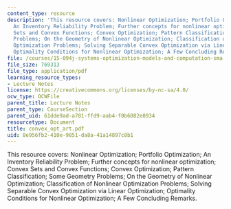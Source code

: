 ```yaml
---
content_type: resource
description: 'This resource covers: Nonlinear Optimization; Portfolio Optimization;
  An Inventory Reliability Problem; Further concepts for nonlinear optimization; Convex
  Sets and Convex Functions; Convex Optimization; Pattern Classification; Some Geometry
  Problems; On the Geometry of Nonlinear Optimization; Classification of Nonlinear
  Optimization Problems; Solving Separable Convex Optimization via Linear Optimization;
  Optimality Conditions for Nonlinear Optimization; A Few Concluding Remarks.'
file: /courses/15-094j-systems-optimization-models-and-computation-sma-5223-spring-2004/8e956fb2410e9851da8a41a14897c8b1_convex_opt_art.pdf
file_size: 769313
file_type: application/pdf
learning_resource_types:
- Lecture Notes
license: https://creativecommons.org/licenses/by-nc-sa/4.0/
ocw_type: OCWFile
parent_title: Lecture Notes
parent_type: CourseSection
parent_uid: 61dde9ad-a781-ffd9-aab4-f0b6082e0934
resourcetype: Document
title: convex_opt_art.pdf
uid: 8e956fb2-410e-9851-da8a-41a14897c8b1
---
```

This resource covers: Nonlinear Optimization; Portfolio Optimization; An Inventory Reliability Problem; Further concepts for nonlinear optimization; Convex Sets and Convex Functions; Convex Optimization; Pattern Classification; Some Geometry Problems; On the Geometry of Nonlinear Optimization; Classification of Nonlinear Optimization Problems; Solving Separable Convex Optimization via Linear Optimization; Optimality Conditions for Nonlinear Optimization; A Few Concluding Remarks.